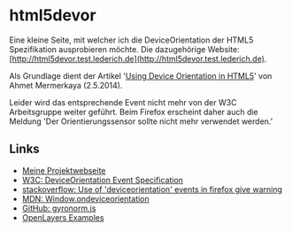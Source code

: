 # html5devor
Eine kleine Seite, mit welcher ich die DeviceOrientation der HTML5 Spezifikation ausprobieren möchte.
Die dazugehörige Website: [http://html5devor.test.lederich.de](http://html5devor.test.lederich.de).

Als Grundlage dient der Artikel '[Using Device Orientation in HTML5](https://www.sitepoint.com/using-device-orientation-html5/)' von Ahmet Mermerkaya (2.5.2014).

Leider wird das entsprechende Event nicht mehr von der W3C Arbeitsgruppe weiter geführt. Beim Firefox erscheint daher auch die Meldung 'Der Orientierungssensor sollte nicht mehr verwendet werden.'

## Links
* [Meine Projektwebseite](http://html5devor.test.lederich.de)
* [W3C: DeviceOrientation Event Specification](https://www.w3.org/TR/orientation-event/)
* [stackoverflow: Use of 'deviceorientation' events in firefox give warning](https://stackoverflow.com/q/51110881/6628517)
* [MDN: Window.ondeviceorientation](https://developer.mozilla.org/en-US/docs/Web/API/Window/ondeviceorientation)
* [GitHub: gyronorm.js](https://github.com/dorukeker/gyronorm.js)
* [OpenLayers Examples](http://openlayers.org/en/latest/examples/device-orientation.html)
